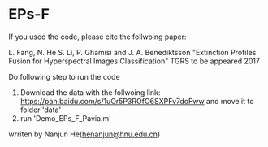 # EPs-F
If you used the code, please cite the follwoing paper:

L. Fang, N. He S. Li, P. Ghamisi and J. A. Benediktsson "Extinction Profiles Fusion for Hyperspectral Images Classification" TGRS to be appeared 2017

Do following step to run the code
1. Download the data with the follwoing link: https://pan.baidu.com/s/1uOr5P3ROfO6SXPFv7doFww and move it to folder 'data'
2. run 'Demo_EPs_F_Pavia.m'

wrriten by Nanjun He(henanjun@hnu.edu.cn)
